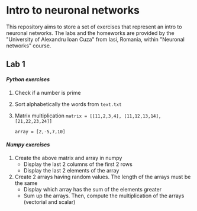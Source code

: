 # Intro to neuronal networks

This repository aims to store a set of exercises that represent an intro to neuronal networks. The labs and the homeworks 
are provided by the "University of Alexandru Ioan Cuza" from Iasi, Romania, within "Neuronal networks" course.

## Lab 1
#### _Python exercises_
1) Check if a number is prime
2) Sort alphabetically the words from `text.txt`
3) Matrix multiplication
   `matrix = [[11,2,3,4],
   [11,12,13,14],
   [21,22,23,24]]`
   
   `array = [2,-5,7,10]`

#### _Numpy exercises_
1) Create the above matrix and array in numpy
    - Display the last 2 columns of the first 2 rows
    - Display the last 2 elements of the array
2) Create 2 arrays having random values. 
The length of the arrays must be the same
    - Display which array has the sum of the elements greater
    - Sum up the arrays. Then, compute the multiplication of the arrays (vectorial and scalar)
    
